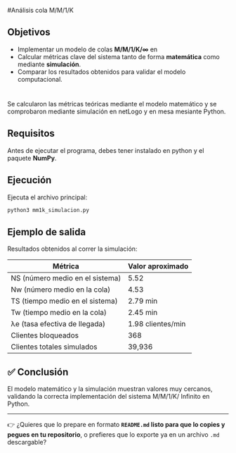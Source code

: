 #Análisis cola M/M/1/K

##  Objetivos

* Implementar un modelo de colas **M/M/1/K/∞** en 
* Calcular métricas clave del sistema tanto de forma **matemática** como mediante **simulación**.
* Comparar los resultados obtenidos para validar el modelo computacional.

#

Se calcularon las métricas teóricas mediante el modelo matemático y se comprobaron mediante simulación en netLogo y en mesa mesiante Python.


##  Requisitos

Antes de ejecutar el programa, debes tener instalado en python y el paquete **NumPy**.

## Ejecución

Ejecuta el archivo principal:

```bash
python3 mm1k_simulacion.py
```

## Ejemplo de salida

Resultados obtenidos al correr la simulación:

| Métrica                         | Valor aproximado  |
| ------------------------------- | ----------------- |
| NS (número medio en el sistema) | 5.52              |
| Nw (número medio en la cola)    | 4.53              |
| TS (tiempo medio en el sistema) | 2.79 min          |
| Tw (tiempo medio en la cola)    | 2.45 min          |
| λe (tasa efectiva de llegada)   | 1.98 clientes/min |
| Clientes bloqueados             | 368               |
| Clientes totales simulados      | 39,936            |

## ✅ Conclusión

El modelo matemático y la simulación muestran valores muy cercanos, validando la correcta implementación del sistema M/M/1/K/ Infinito en Python.

---

👉 ¿Quieres que lo prepare en formato **`README.md` listo para que lo copies y pegues en tu repositorio**, o prefieres que lo exporte ya en un archivo `.md` descargable?

